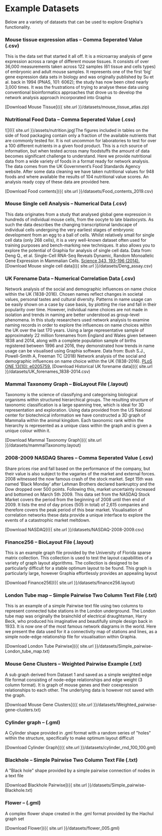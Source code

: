 Example Datasets
================

Below are a variety of datasets that can be used to explore Graphia's functionality.

### **Mouse tissue expression atlas** – Comma Seperated Value (.csv)

This is the data set that started it all off. It is a microarray analysis of gene expression across a range of different mouse tissues. It consists of over 36,000 measurements taken across 122 samples (61 tissue and cells types) of embryonic and adult mouse samples. It represents one of the first ‘big’ gene expression data sets in biology and was originally published by Su et al. back in 1994 (PNAS, 101: 6062); the study has now been cited nearly 3,000 times. It was the frustrations of trying to analyse these data using conventional bioinformatics approaches that drove us to develop the network analysis approach incorporated into Graphia

[Download Mouse Tissue]({{ site.url }}/datasets/mouse_tissue_atlas.zip)

### **Nutritional Food Data** – Comma Seperated Value (.csv)

![]({{ site.url }}/assets/nutrition.jpg)The figures included in tables on the side of food packaging contain only a fraction of the available nutrients that are commonly tested for. It is not uncommon for laboratories to test for over a 100 different nutrients in a given food product. This is a rich source of information, but when tested across many foodstuffs the amount of data becomes significant challenge to understand. Here we provide nutritional data from a wide variety of foods in a format ready for network analysis. The data comes from the UK Government’s Food Standards Agency website. After some data cleaning we have taken nutritional values for 948 foods and where available the results of 104 nutritional value scores. An analysis ready copy of these data are provided here.

[Download Food contents]({{ site.url }}/datasets/Food_contents_2019.csv)

### **Mouse Single cell Analysis** – Numerical Data (.csv)

This data originates from a study that analysed global gene expression in hundreds of individual mouse cells, from the oocyte to late blastocysts. As such the data describes the changing transcriptional landscape of individual cells undergoing the very earliest stages of embryonic development from an egg to a ball of cells. Whilst relatively small for single cell data (only 268 cells), it is a very well-known dataset often used for training purposes and bench-marking new techniques. It also allows you to explore the potential of Graphia for analysis of single cell data. Data from: Deng Q., et al. Single-Cell RNA-Seq Reveals Dynamic, Random Monoallelic Gene Expression in Mammalian Cells. [Science 343, 193-196 (2014).](http://science.sciencemag.org/content/343/6167/193.long) [Download Mouse single cell data]({{ site.url }}/datasets/Deng_assay.csv)

### **UK Forename Data** – Numerical Correlation Data (.csv)

Network analysis of the social and demographic influences on name choice within the UK (1838-2016). Chosen names reflect changes in societal values, personal tastes and cultural diversity. Patterns in name usage can be easily shown on a case by case basis, by plotting the rise and fall in their popularity over time. However, individual name choices are not made in isolation and trends in naming are better understood as group-level phenomena. In this study researchers used network analysis to examine naming records in order to explore the influences on name choices within the UK over the last 170 years. Using a large representative sample of approximately 22 million forenames from England and Wales given between 1838 and 2014, along with a complete population sample of births registered between 1996 and 2016, they demonstrated how trends in name usage can be visualised using Graphia software. Data from: Bush S.J., Powell-Smith A, Freeman TC (2018) Network analysis of the social and demographic influences on name choice within the UK (1838-2016). [PLoS ONE 13(10): e0205759.](https://journals.plos.org/plosone/article?id=10.1371/journal.pone.0205759) [Download Historical UK forename data]({{ site.url }}/datasets/UK_forenames_1838-2014.csv)

### **Mammal Taxonomy Graph** – BioLayout File (.layout)

Taxonomy is the science of classifying and categorising biological organisms within structured hierarchical groups. The resulting structure of taxonomic classification is a large spanning tree, which is ideal for 3D representation and exploration. Using data provided from the US National center for biotechnical information we have constructed a 3D graph of Mammalia within the animal kingdom. Each taxonomic rank within the hierarchy is represented as a unique class within the graph and is given a unique colour within it.

[Download Mammal Taxonomy Graph]({{ site.url }}/datasets/mammalTaxonomy.layout)

### **2008-2009 NASDAQ Shares** – Comma Seperated Value (.csv)

Share prices rise and fall based on the performance of the company, but their value is also subject to the vagaries of the market and external forces. 2008 witnessed the now famous crash of the stock market. Sept 15th was named ‘Black Monday’ after Lehman Brothers declared bankruptcy and the Dow dropped over 500 points. Following this, market uncertainty increased and bottomed on March 5th 2009. This data set from the NASDAQ Stock Market covers the period from the beginning of 2008 until then end of 2009. It lists the end of day prices (505 in total) of 2,615 companies and therefore covers the peak period of this bear market. Visualisation of correlation networks these data provide a unique interface to explore the events of a catastrophic market meltdown.

[Download NASDAQ]({{ site.url }}/datasets/NASDAQ-2008-2009.csv)

### **Finance256** – BioLayout File (.layout)

This is an example graph file provided by the University of Florida sparse matrix collection. This collection is used to test the layout capabilities of a variety of graph layout algorithms. The collection is designed to be particularly difficult for a stable optimum layout to be found. This graph is particularly large, however Graphia effortlessly provides an appealing layout

[Download Finance256]({{ site.url }}/datasets/finance256.layout)

### **London Tube map** – Simple Pairwise Two Column Text File (.txt)

This is an example of a simple Pairwise text file using two columns to represent connected tube stations in the London underground. The London tube map was originally the brainchild of electrical draughtsman, Harry Beck, who produced his imaginative and beautifully simple design back in 1933. It is now one of the most famous network diagrams in the world. Here we present the data used for it a connectivity map of stations and lines, as a simple node-edge relationship file for visualisation within Graphia.

[Download London Tube Pairwise]({{ site.url }}/datasets/Simple_pairwise-London_tube_map.txt)

### **Mouse Gene Clusters** – Weighted Pairwise Example (.txt)

A sub graph derived from Dataset 1 and saved as a simple weighted edge file format consisting of node-edge relationships and edge weight (3 column format). It is graph of mouse genes and their coexpression relationships to each other. The underlying data is however not saved with the graph.

[Download Mouse Gene Clusters]({{ site.url }}/datasets/Weighted_pairwise-gene-clusters.txt)

### **Cylinder graph** – (.gml)

A Cylinder shape provided in .gml format with a random series of "holes" within the structure, specifically to make optimum layout difficult

[Download Cylinder Graph]({{ site.url }}/datasets/cylinder_rnd_100_100.gml)

### **Blackhole** – Simple Pairwise Two Column Text File (.txt)

A "Black hole" shape provided by a simple pairwise connection of nodes in a text file

[Download Blackhole Pairwise]({{ site.url }}/datasets/Simple_pairwise-Blackhole.txt)

### **Flower** – (.gml)

A complex flower shape created in the .gml format provided by the Hachul graph set

[Download Flower]({{ site.url }}/datasets/flower_005.gml)
